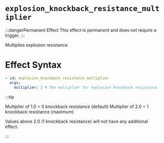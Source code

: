 # `explosion_knockback_resistance_multiplier`

:::dangerPermanent Effect
This effect is permanent and does not require a trigger.
:::

Multiplies explosion resistance
# Effect Syntax
```yaml
- id: explosion_knockback_resistance_multiplier
  args:
    multiplier: 2 # The multiplier for explosion knockback resistance
```

:::tip

Multiplier of 1.0 = 0 knockback resistance (default)
Multiplier of 2.0 = 1 knockback resistance (maximum)

Values above 2.0 (1 knockback resistance) will not have any additional effect.

:::